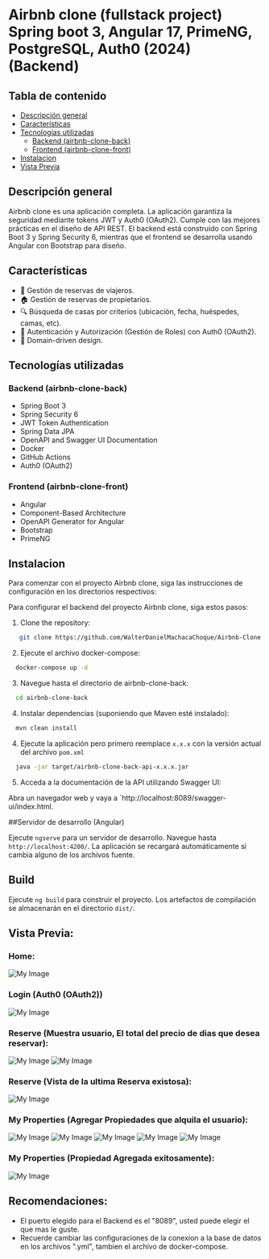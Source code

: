 # Airbnb clone (fullstack project) Spring boot 3, Angular 17, PrimeNG, PostgreSQL, Auth0 (2024) (Backend)

## Tabla de contenido

- [Descripción general](#overview)
- [Características](#features)
- [Tecnologías utilizadas](#technologies-used)
    - [Backend (airbnb-clone-back)](#backend-book-social-network)
    - [Frontend (airbnb-clone-front)](#frontend-book-social-network-ui)
- [Instalacion](#getting-started)
- [Vista Previa](#Preview)

## Descripción general

Airbnb clone es una aplicación completa. La aplicación garantiza la seguridad mediante tokens JWT y Auth0 (OAuth2). Cumple con las mejores prácticas en el diseño de API REST. El backend está construido con Spring Boot 3 y Spring Security 6, mientras que el frontend se desarrolla usando Angular con Bootstrap para diseño.

## Características

- 📅 Gestión de reservas de viajeros.
- 🏠 Gestión de reservas de propietarios.
- 🔍 Búsqueda de casas por criterios (ubicación, fecha, huéspedes, camas, etc).
- 🔐 Autenticación y Autorización (Gestión de Roles) con Auth0 (OAuth2).
- 🏢 Domain-driven design.

## Tecnologías utilizadas

### Backend (airbnb-clone-back)

- Spring Boot 3
- Spring Security 6
- JWT Token Authentication
- Spring Data JPA
- OpenAPI and Swagger UI Documentation
- Docker
- GitHub Actions
- Auth0 (OAuth2)

### Frontend (airbnb-clone-front)

- Angular
- Component-Based Architecture
- OpenAPI Generator for Angular
- Bootstrap
- PrimeNG

## Instalacion

Para comenzar con el proyecto Airbnb clone, siga las instrucciones de configuración en los directorios respectivos:

Para configurar el backend del proyecto Airbnb clone, siga estos pasos:

1. Clone the repository:

```bash
   git clone https://github.com/WalterDanielMachacaChoque/Airbnb-Clone
```

2. Ejecute el archivo docker-compose:

```bash
  docker-compose up -d
```

3. Navegue hasta el directorio de airbnb-clone-back:

```bash
  cd airbnb-clone-back
```

4. Instalar dependencias (suponiendo que Maven esté instalado):

```bash
  mvn clean install
```

4. Ejecute la aplicación pero primero reemplace `x.x.x` con la versión actual del archivo `pom.xml`

```bash
  java -jar target/airbnb-clone-back-api-x.x.x.jar
```

5. Acceda a la documentación de la API utilizando Swagger UI:

Abra un navegador web y vaya a `http://localhost:8089/swagger-ui/index.html.

##Servidor de desarrollo (Angular)

Ejecute `ngserve` para un servidor de desarrollo. Navegue hasta `http://localhost:4200/`. La aplicación se recargará automáticamente si cambia alguno de los archivos fuente.


## Build

Ejecute `ng build` para construir el proyecto. Los artefactos de compilación se almacenarán en el directorio `dist/`.

## Vista Previa:

### Home:

![My Image](https://i.postimg.cc/L88t8tvV/home.jpg)

### Login (Auth0 (OAuth2))

![My Image](https://i.postimg.cc/3JcR22Y1/login.jpg)

### Reserve (Muestra usuario, El total del precio de dias que desea reservar):

![My Image](https://i.postimg.cc/V6f1xNz5/reservar-habitacion1.jpg)
![My Image](https://i.postimg.cc/tT8bYNhn/reservar-habitacion2.jpg)

### Reserve (Vista de la ultima Reserva existosa):

![My Image](https://i.postimg.cc/Hn0Ndw3g/reservar-habitacion3.jpg)

### My Properties (Agregar Propiedades que alquila el usuario):

![My Image](https://i.postimg.cc/SxHf1X77/agregar-propiedades1.jpg)
![My Image](https://i.postimg.cc/hPX0gbjR/agregar-propiedades2.jpg)
![My Image](https://i.postimg.cc/XvBhJGgp/agregar-propiedades3.jpg)
![My Image](https://i.postimg.cc/rsMYQh2r/agregar-propiedades4.jpg)
![My Image](https://i.postimg.cc/vTh2jWGS/agregar-propiedades5.jpg)

### My Properties (Propiedad Agregada exitosamente):

![My Image](https://i.postimg.cc/FRgTdjks/agregar-propiedades6.jpg)


## Recomendaciones:

- El puerto elegido para el Backend es el "8089", usted puede elegir el que mas le guste.
- Recuerde cambiar las configuraciones de la conexion a la base de datos en los archivos ".yml", tambien el archivo de docker-compose.
